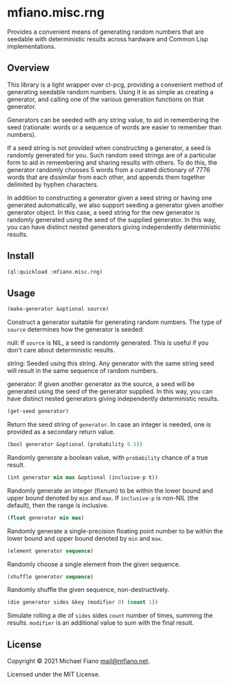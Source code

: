 # mfiano.misc.rng

Provides a convenient means of generating random numbers that are seedable with deterministic
results across hardware and Common Lisp implementations.

## Overview

This library is a light wrapper over cl-pcg, providing a convenient method of generating seedable
random numbers. Using it is as simple as creating a generator, and calling one of the various
generation functions on that generator.

Generators can be seeded with any string value, to aid in remembering the seed (rationale: words or
a sequence of words are easier to remember than numbers).

If a seed string is not provided when constructing a generator, a seed is randomly generated for
you. Such random seed strings are of a particular form to aid in remembering and sharing results
with others. To do this, the generator randomly chooses 5 words from a curated dictionary of 7776
words that are dissimilar from each other, and appends them together delimited by hyphen characters.

In addition to constructing a generator given a seed string or having one generated automatically,
we also support seeding a generator given another generator object. In this case, a seed string for
the new generator is randomly generated using the seed of the supplied generator. In this way, you
can have distinct nested generators giving independently deterministic results.

## Install

```lisp
(ql:quickload :mfiano.misc.rng)
```

## Usage

```lisp
(make-generator &optional source)
```

Construct a generator suitable for generating random numbers. The type of `source` determines how
the generator is seeded:

null: If `source` is NIL, a seed is randomly generated. This is useful if you don't care about
deterministic results.

string: Seeded using this string. Any generator with the same string seed will result in the same
sequence of random numbers.

generator: If given another generator as the source, a seed will be generated using the seed of the
generator supplied. In this way, you can have distinct nested generators giving independently
deterministic results.

```lisp
(get-seed generator)
```
Return the seed string of `generator`. In case an integer is needed, one is provided as a secondary
return value.

```lisp
(bool generator &optional (probability 0.5))
```
Randomly generate a boolean value, with `probability` chance of a true result.

```lisp
(int generator min max &optional (inclusive-p t))
```
Randomly generate an integer (fixnum) to be within the lower bound and upper bound denoted by `min`
and `max`. If `inclusive-p` is non-NIL (the default), then the range is inclusive.

```lisp
(float generator min max)
```
Randomly generate a single-precision floating point number to be within the lower bound and upper
bound denoted by `min` and `max`.

```lisp
(element generator sequence)
```
Randomly choose a single element from the given sequence.

```lisp
(shuffle generator sequence)
```
Randomly shuffle the given sequence, non-destructively.

```lisp
(die generator sides &key (modifier 0) (count 1))
```
Simulate rolling a die of `sides` sides `count` number of times, summing the results. `modifier`
is an additional value to sum with the final result.

## License

Copyright © 2021 Michael Fiano <mail@mfiano.net>.

Licensed under the MIT License.
